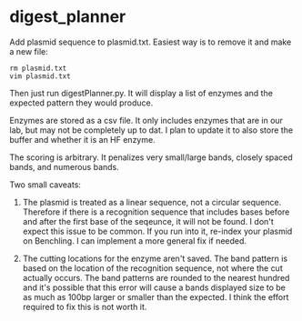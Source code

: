 # digest_planner


Add plasmid sequence to plasmid.txt. Easiest way is to remove it and make a new file:

```
rm plasmid.txt
vim plasmid.txt
```

Then just run digestPlanner.py. It will display a list of enzymes and the expected pattern they would produce.

Enzymes are stored as a csv file. It only includes enzymes that are in our lab, but may not be completely up to dat. I plan to update it to also store the buffer and whether it is an HF enzyme.

The scoring is arbitrary. It penalizes very small/large bands, closely spaced bands, and numerous bands.

Two small caveats:

1) The plasmid is treated as a linear sequence, not a circular sequence. Therefore if there is a recognition sequence that includes bases before and after the first base of the seqeunce, it will not be found. I don't expect this issue to be common. If you run into it, re-index your plasmid on Benchling. I can implement a more general fix if needed.

2) The cutting locations for the enzyme aren't saved. The band pattern is based on the location of the recognition sequence, not where the cut actually occurs. The band patterns are rounded to the nearest hundred and it's possible that this error will cause a bands displayed size to be as much as 100bp larger or smaller than the expected. I think the effort required to fix this is not worth it.
